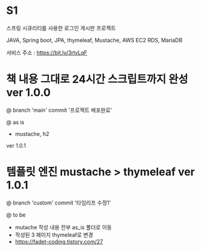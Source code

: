 # S1
스프링 시큐리티를 사용한 로그인 게시판 프로젝트

JAVA, Spring boot, JPA, thymeleaf, Mustache, AWS EC2 RDS, MariaDB

서비스 주소 : https://bit.ly/3rlvLqF


# 책 내용 그대로 24시간 스크립트까지 완성 ver 1.0.0
@ branch 'main' commit '프로젝트 배포완료'


@ as is
- mustache, h2

ver 1.0.1
# 템플릿 엔진 mustache > thymeleaf ver 1.0.1
@ branch 'custom' commit '타임리프 수정1'

@ to be
- mutache 작성 내용 전부 as_is 폴더로 이동
- 작성된 3 페이지 thymeleaf로 변경
- https://fadet-coding.tistory.com/27

